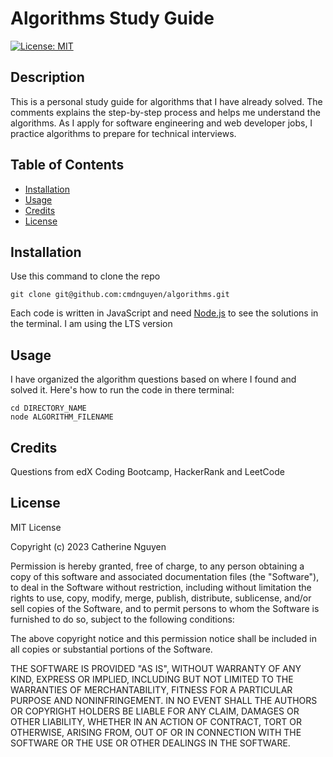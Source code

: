 # Algorithms Study Guide
[![License: MIT](https://img.shields.io/badge/License-MIT-yellow.svg)](https://opensource.org/licenses/MIT)

## Description

This is a personal study guide for algorithms that I have already solved.
The comments explains the step-by-step process and helps me understand the algorithms.
As I apply for software engineering and web developer jobs, I practice algorithms to prepare for technical interviews.

## Table of Contents

- [Installation](#installation)
- [Usage](#usage)
- [Credits](#credits)
- [License](#license)

## Installation

Use this command to clone the repo

    git clone git@github.com:cmdnguyen/algorithms.git

Each code is written in JavaScript and need [Node.js](https://nodejs.org/en/download) to see the solutions in the terminal. I am using the LTS version

## Usage

I have organized the algorithm questions based on where I found and solved it. Here's how to run the code in there terminal:


    cd DIRECTORY_NAME
    node ALGORITHM_FILENAME

## Credits

Questions from edX Coding Bootcamp, HackerRank and LeetCode

## License

MIT License

Copyright (c) 2023 Catherine Nguyen

Permission is hereby granted, free of charge, to any person obtaining a copy
of this software and associated documentation files (the "Software"), to deal
in the Software without restriction, including without limitation the rights
to use, copy, modify, merge, publish, distribute, sublicense, and/or sell
copies of the Software, and to permit persons to whom the Software is
furnished to do so, subject to the following conditions:

The above copyright notice and this permission notice shall be included in all
copies or substantial portions of the Software.

THE SOFTWARE IS PROVIDED "AS IS", WITHOUT WARRANTY OF ANY KIND, EXPRESS OR
IMPLIED, INCLUDING BUT NOT LIMITED TO THE WARRANTIES OF MERCHANTABILITY,
FITNESS FOR A PARTICULAR PURPOSE AND NONINFRINGEMENT. IN NO EVENT SHALL THE
AUTHORS OR COPYRIGHT HOLDERS BE LIABLE FOR ANY CLAIM, DAMAGES OR OTHER
LIABILITY, WHETHER IN AN ACTION OF CONTRACT, TORT OR OTHERWISE, ARISING FROM,
OUT OF OR IN CONNECTION WITH THE SOFTWARE OR THE USE OR OTHER DEALINGS IN THE
SOFTWARE.